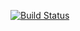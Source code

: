 [![Build Status](https://travis-ci.org/strutsathon/struts2.png?branch=trunk)](https://travis-ci.org/strutsathon/struts2)